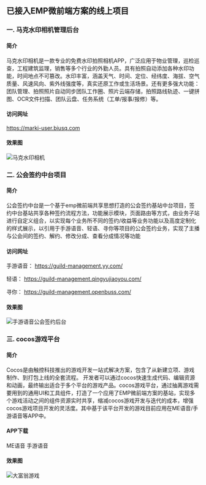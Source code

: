 

## 已接入EMP微前端方案的线上项目


### 一. 马克水印相机管理后台

#### 简介

马克水印相机是一款专业的免费水印拍照相机APP，广泛应用于物业管理，巡检巡查，工程建筑监理，销售等多个行业的外勤人员。具有拍照自动添加各种水印功能，时间地点不可篡改。水印丰富，涵盖天气、时间、定位、经纬度、海拔、空气质量、风速风向、紫外线强度等，真实还原工作或生活场景。还有更多强大功能：团队管理、拍照照片自动同步团队工作圈、照片云端存储，拍照路线轨迹、一键拼图、OCR文件扫描、团队云盘、任务系统（工单/报事/报修）等。

#### 访问网址

https://marki-user.biusq.com

#### 效果图

![马克水印相机](https://mgamevoice2.bs2dl.yy.com/37b9fcc55ad64eacbd34e234f759d549.png)

### 二. 公会签约中台项目

#### 简介

公会签约中台是一个基于emp微前端共享思想打造的公会签约基站中台项目，签约中台基站共享各种签约流程方法，功能展示模块，页面路由等方式，由业务子站进行自定义组合，以实现每个业务所不同的签约/收益等业务功能以及高度定制化的样式展示，以引用于手游语音、轻语、寻你等项目的公会签约业务，实现了主播与公会间的签约、解约、修改分成、查看分成情况等功能

#### 访问网址

手游语音： https://guild-management.yy.com/

轻语： https://guild-management.qingyujiaoyou.com/

寻你： https://guild-management.openbuss.com/

#### 效果图

![手游语音公会签约后台](https://mgamevoice2.bs2dl.yy.com/a36c698b680845d1a3b10ecc915ae413.png)

### 三. cocos游戏平台

#### 简介

Cocos是由触控科技推出的游戏开发一站式解决方案，包含了从新建立项、游戏制作、到打包上线的全套流程。 开发者可以通过cocos快速生成代码、编辑资源和动画，最终输出适合于多个平台的游戏产品。cocos游戏平台，通过抽离游戏需要用到的通用UI和工具组件，打造了一个应用了EMP微前端方案的基站，实现多个游戏活动之间的组件资源实时共享，缩减cocos游戏开发与迭代的成本，增强cocos游戏项目开发的灵活度。其中基于该平台开发的游戏目前应用在ME语音/手游语音等APP中。

#### APP下载

ME语音
手游语音

#### 效果图

![大富翁游戏](https://mgamevoice2.bs2dl.yy.com/98250ccfb4944b85a9a7f4a623226e70.png)
